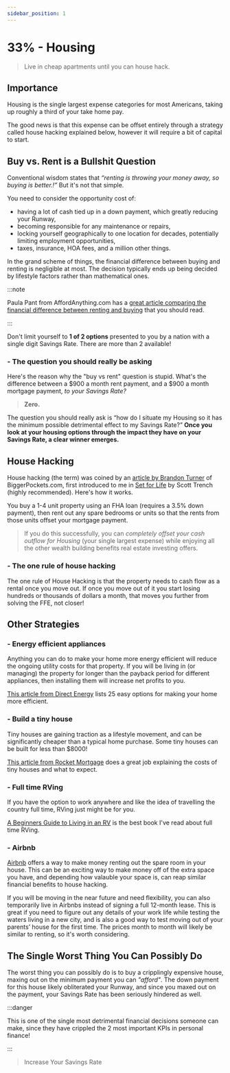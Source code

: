 ```yaml
---
sidebar_position: 1
---
```


# 33% - Housing

>Live in cheap apartments until you can house hack.

## Importance

Housing is the single largest expense categories for most Americans, taking up roughly a third of your take home pay.

The good news is that this expense can be offset entirely through a strategy called house hacking explained below, however it will require a bit of capital to start.

## Buy vs. Rent is a Bullshit Question

Conventional wisdom states that *“renting is throwing your money away, so buying is better.!”* But it's not that simple. 

You need to consider the opportunity cost of:
- having a lot of cash tied up in a down payment, which greatly reducing your Runway,
- becoming responsible for any maintenance or repairs,
- locking yourself geographically to one location for decades, potentially limiting employment opportunities,
- taxes, insurance, HOA fees, and a million other things.

In the grand scheme of things, the financial difference between buying and renting is negligible at most. The decision typically ends up being decided by lifestyle factors rather than mathematical ones. 

:::note

Paula Pant from AffordAnything.com has a [great article comparing the financial difference between renting and buying](https://affordanything.com/is-renting-better-than-buying-should-i-rent-or-buy/) that you should read.

:::

Don't limit yourself to **1 of 2 options** presented to you by a nation with a single digit Savings Rate. There are more than 2 available!

### - The question you should really be asking

Here's the reason why the "buy vs rent" question is stupid. What's the difference between a $900 a month rent payment, and a $900 a month mortgage payment, *to your Savings Rate?* 
>**Zero.**

The question you should really ask is “how do I situate my Housing so it has the minimum possible detrimental effect to my Savings Rate?” **Once you look at your housing options through the impact they have on your Savings Rate, a clear winner emerges.** 

## House Hacking

House hacking (the term) was coined by an [article by Brandon Turner](https://www.biggerpockets.com/blog/2013-11-02-hack-housing-get-paid-live-free) of BiggerPockets.com, first introduced to me in [Set for Life](https://www.amazon.com/Set-Life-Dominate-Money-American-ebook/dp/B06Y15M786/ref=sr_1_2?crid=36UFYADVB3E65&dchild=1&keywords=set+for+life+scott+trench&qid=1628033342&sprefix=set+for+life+scott%2Caps%2C178&sr=8-2) by Scott Trench (highly recommended). Here's how it works.

You buy a 1-4 unit property using an FHA loan (requires a 3.5% down payment), then rent out any spare bedrooms or units so that the rents from those units offset your mortgage payment. 

>If you do this successfully, you can *completely offset your cash outflow for Housing* (your single largest expense) while enjoying all the other wealth building benefits real estate investing offers.

### - The one rule of house hacking

The one rule of House Hacking is that the property needs to cash flow as a rental once you move out. If once you move out of it you start losing hundreds or thousands of dollars a month, that moves you further from solving the FFE, not closer!

## Other Strategies

### - Energy efficient appliances

Anything you can do to make your home more energy efficient will reduce the ongoing utility costs for that property. If you will be living in (or managing) the property for longer than the payback period for different appliances, then installing them will increase net profits to you.

[This article from Direct Energy](https://www.directenergy.com/learning-center/25-energy-efficiency-tips) lists 25 easy options for making your home more efficient.

### - Build a tiny house

Tiny houses are gaining traction as a lifestyle movement, and can be significantly cheaper than a typical home purchase. Some tiny houses can be built for less than $8000!

[This article from Rocket Mortgage](https://www.rocketmortgage.com/learn/how-much-does-a-tiny-house-cost#:~:text=The%20average%20cost%20of%20a,caught%20up%20in%20the%20savings.) does a great job explaining the costs of tiny houses and what to expect.

### - Full time RVing

If you have the option to work anywhere and like the idea of travelling the country full time, RVing just might be for you.

[A Beginners Guide to Living in an RV](https://www.amazon.com/Beginners-Guide-Living-Everything-Full-Time-ebook/dp/B0778WS6X4/ref=as_li_ss_tl?ie=UTF8&linkCode=sl1&tag=alyssapacom0b-20&linkId=6dccc5743bf4b4aea02389c34462a009) is the best book I've read about full time RVing.

### - Airbnb

[Airbnb](https://www.airbnb.com/) offers a way to make money renting out the spare room in your house. This can be an exciting way to make money off of the extra space you have, and depending how valauble your space is, can reap similar financial benefits to house hacking.

If you will be moving in the near future and need flexibility, you can also temporarily live in Airbnbs instead of signing a full 12-month lease. This is great if you need to figure out any details of your work life while testing the waters living in a new city, and is also a good way to test moving out of your parents’ house for the first time. The prices month to month will likely be similar to renting, so it's worth considering. 

## The Single Worst Thing You Can Possibly Do

The worst thing you can possibly do is to buy a cripplingly expensive house, maxing out on the minimum payment you can *"afford"*. The down payment for this house likely obliterated your Runway, and since you maxed out on the payment, your Savings Rate has been seriously hindered as well.

:::danger 

This is one of the single most detrimental financial decisions someone can make, since they have crippled the 2 most important KPIs in personal finance!

:::

>Increase Your Savings Rate
